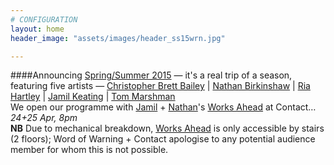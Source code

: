 ```yaml
---
# CONFIGURATION
layout: home
header_image: "assets/images/header_ss15wrn.jpg"

---
```

####Announcing [Spring/Summer 2015](/current/2015-springsummer/) — it's a real trip of a season, featuring five artists — [Christopher Brett Bailey](/current/2015-springsummer/bailey) | [Nathan Birkinshaw](/current/2015-worksahead/birkinshaw) | [Ria Hartley](/current/2015-springsummer/hartley) | [Jamil Keating](/current/2015-worksahead/keating) | [Tom Marshman](/current/2015-springsummer/marshman)<br>We open our programme with [Jamil](/current/2015-worksahead/keating) + [Nathan](/current/2015-worksahead/birkinshaw)'s [Works Ahead](/current/2015-worksahead) at Contact… *24+25 Apr, 8pm*<br>**NB** Due to mechanical breakdown, [Works Ahead](/current/2015-worksahead) is only accessible by stairs (2 floors); Word of Warning + Contact apologise to any potential audience member for whom this is not possible.
